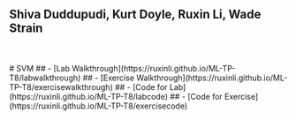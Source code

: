 ## Shiva Duddupudi, Kurt Doyle, Ruxin Li, Wade Strain
<br/>
<br/>
# SVM
## - [Lab Walkthrough](https://ruxinli.github.io/ML-TP-T8/labwalkthrough)
## - [Exercise Walkthrough](https://ruxinli.github.io/ML-TP-T8/exercisewalkthrough)
## - [Code for Lab](https://ruxinli.github.io/ML-TP-T8/labcode)
## - [Code for Exercise](https://ruxinli.github.io/ML-TP-T8/exercisecode)


